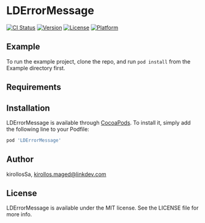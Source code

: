 # LDErrorMessage

[![CI Status](https://img.shields.io/travis/kirollosSa/LDErrorMessage.svg?style=flat)](https://travis-ci.org/kirollosSa/LDErrorMessage)
[![Version](https://img.shields.io/cocoapods/v/LDErrorMessage.svg?style=flat)](https://cocoapods.org/pods/LDErrorMessage)
[![License](https://img.shields.io/cocoapods/l/LDErrorMessage.svg?style=flat)](https://cocoapods.org/pods/LDErrorMessage)
[![Platform](https://img.shields.io/cocoapods/p/LDErrorMessage.svg?style=flat)](https://cocoapods.org/pods/LDErrorMessage)

## Example

To run the example project, clone the repo, and run `pod install` from the Example directory first.

## Requirements

## Installation

LDErrorMessage is available through [CocoaPods](https://cocoapods.org). To install
it, simply add the following line to your Podfile:

```ruby
pod 'LDErrorMessage'
```

## Author

kirollosSa, kirollos.maged@linkdev.com

## License

LDErrorMessage is available under the MIT license. See the LICENSE file for more info.
